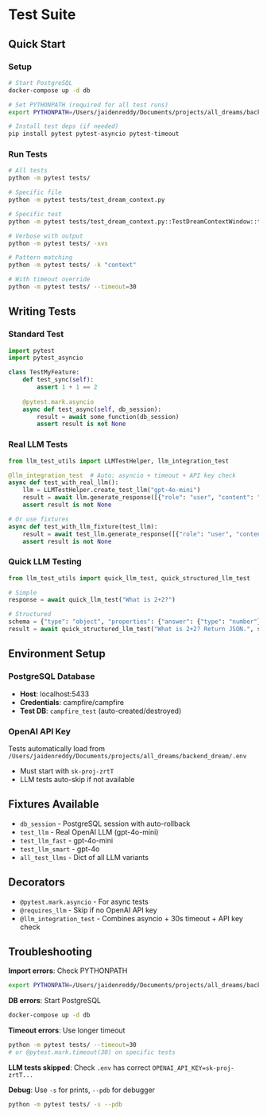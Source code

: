# Test Suite

## Quick Start

### Setup
```bash
# Start PostgreSQL
docker-compose up -d db

# Set PYTHONPATH (required for all test runs)
export PYTHONPATH=/Users/jaidenreddy/Documents/projects/all_dreams/backend_dream:$PYTHONPATH

# Install test deps (if needed)
pip install pytest pytest-asyncio pytest-timeout
```

### Run Tests
```bash
# All tests
python -m pytest tests/

# Specific file
python -m pytest tests/test_dream_context.py

# Specific test
python -m pytest tests/test_dream_context.py::TestDreamContextWindow::test_creation

# Verbose with output
python -m pytest tests/ -xvs

# Pattern matching
python -m pytest tests/ -k "context"

# With timeout override
python -m pytest tests/ --timeout=30
```

## Writing Tests

### Standard Test
```python
import pytest
import pytest_asyncio

class TestMyFeature:
    def test_sync(self):
        assert 1 + 1 == 2
    
    @pytest.mark.asyncio
    async def test_async(self, db_session):
        result = await some_function(db_session)
        assert result is not None
```

### Real LLM Tests
```python
from llm_test_utils import LLMTestHelper, llm_integration_test

@llm_integration_test  # Auto: asyncio + timeout + API key check
async def test_with_real_llm():
    llm = LLMTestHelper.create_test_llm("gpt-4o-mini")
    result = await llm.generate_response([{"role": "user", "content": "test"}])
    assert result is not None

# Or use fixtures
async def test_with_llm_fixture(test_llm):
    result = await test_llm.generate_response([{"role": "user", "content": "test"}])
    assert result is not None
```

### Quick LLM Testing
```python
from llm_test_utils import quick_llm_test, quick_structured_llm_test

# Simple
response = await quick_llm_test("What is 2+2?")

# Structured
schema = {"type": "object", "properties": {"answer": {"type": "number"}}}
result = await quick_structured_llm_test("What is 2+2? Return JSON.", schema)
```

## Environment Setup

### PostgreSQL Database
- **Host**: localhost:5433
- **Credentials**: campfire/campfire
- **Test DB**: `campfire_test` (auto-created/destroyed)

### OpenAI API Key
Tests automatically load from `/Users/jaidenreddy/Documents/projects/all_dreams/backend_dream/.env`
- Must start with `sk-proj-zrtT`
- LLM tests auto-skip if not available

## Fixtures Available

- `db_session` - PostgreSQL session with auto-rollback
- `test_llm` - Real OpenAI LLM (gpt-4o-mini)
- `test_llm_fast` - gpt-4o-mini
- `test_llm_smart` - gpt-4o
- `all_test_llms` - Dict of all LLM variants

## Decorators

- `@pytest.mark.asyncio` - For async tests
- `@requires_llm` - Skip if no OpenAI API key
- `@llm_integration_test` - Combines asyncio + 30s timeout + API key check

## Troubleshooting

**Import errors**: Check PYTHONPATH
```bash
export PYTHONPATH=/Users/jaidenreddy/Documents/projects/all_dreams/backend_dream:$PYTHONPATH
```

**DB errors**: Start PostgreSQL
```bash
docker-compose up -d db
```

**Timeout errors**: Use longer timeout
```bash
python -m pytest tests/ --timeout=30
# or @pytest.mark.timeout(30) on specific tests
```

**LLM tests skipped**: Check `.env` has correct `OPENAI_API_KEY=sk-proj-zrtT...`

**Debug**: Use `-s` for prints, `--pdb` for debugger
```bash
python -m pytest tests/ -s --pdb
```